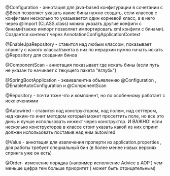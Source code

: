 @Configuration - аннотация для java-based конфигурации в сочетании с @Bean позволяет указать какие бины нужно создать, если классов с конфигами несколько то указывается один корневой класс, а в него через @Import (CLASS.class) можно указать другие конфиги с бинами(также импорт позволяет импортировать xml конфиги с бинами). Создается контекст через AnnotationConfigApplicationContext

@EnableJpaRepository - ставится над любым классом, показывает спрингу с какого класса/пакета в низ по иерархии нужно начать искать @Repository для создания бинов

@ComponentScan - аннотация показывает где искать бины (если путь не указан то начинает с текущего пакета "вглубь") 

@SpringBootApplication - эквивалентна объявлению @Configuration , @EnableAutoConfiguration и @ComponentScan 

@Repository  - почти тоже что и компонент, но по особенному работает с исключениями

@Autowired - ставится над конструктором, над полем, над сеттером, над каким-то инит методом который может просеттить поле, но все это дичь и лучше использовать инжект через конструктор. И ВАЖНО! если несколько конструкторов в классе стоит указать какой из них спринт должен использовать поставив над ним autowired

@Value - аннотация для извлечения проперти из application.properties , для работы требует специальный бин  (в более менее новых версиях спринга уже он есть)

@Order- изменение порядка (например исполнение Advice в AOP ) чем меньше цифра тем больше приоритет  ( может быть отрицательным)

